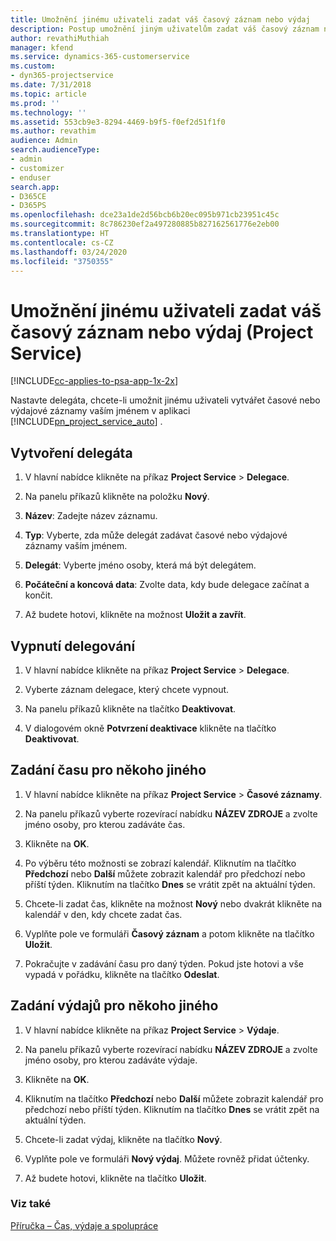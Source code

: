 ```yaml
---
title: Umožnění jinému uživateli zadat váš časový záznam nebo výdaj
description: Postup umožnění jiným uživatelům zadat váš časový záznam nebo výdaj v Project Service
author: revathiMuthiah
manager: kfend
ms.service: dynamics-365-customerservice
ms.custom:
- dyn365-projectservice
ms.date: 7/31/2018
ms.topic: article
ms.prod: ''
ms.technology: ''
ms.assetid: 553cb9e3-8294-4469-b9f5-f0ef2d51f1f0
ms.author: revathim
audience: Admin
search.audienceType:
- admin
- customizer
- enduser
search.app:
- D365CE
- D365PS
ms.openlocfilehash: dce23a1de2d56bcb6b20ec095b971cb23951c45c
ms.sourcegitcommit: 8c786230ef2a497280885b827162561776e2eb00
ms.translationtype: HT
ms.contentlocale: cs-CZ
ms.lasthandoff: 03/24/2020
ms.locfileid: "3750355"
---
```

# <a name="allow-someone-else-to-enter-your-time-entry-or-expense-project-service"></a>Umožnění jinému uživateli zadat váš časový záznam nebo výdaj (Project Service)

[!INCLUDE[cc-applies-to-psa-app-1x-2x](../includes/cc-applies-to-psa-app-1x-2x.md)]

Nastavte delegáta, chcete-li umožnit jinému uživateli vytvářet časové nebo výdajové záznamy vaším jménem v aplikaci [!INCLUDE[pn_project_service_auto](../includes/pn-project-service-auto.md)] .  
  
## <a name="create-a-delegate"></a>Vytvoření delegáta  
  
1.  V hlavní nabídce klikněte na příkaz **Project Service** > **Delegace**.  
  
2.  Na panelu příkazů klikněte na položku **Nový**.  
  
3. **Název**: Zadejte název záznamu.  
  
4. **Typ**: Vyberte, zda může delegát zadávat časové nebo výdajové záznamy vaším jménem.  
  
5. **Delegát**: Vyberte jméno osoby, která má být delegátem.  
  
6. **Počáteční a koncová data**: Zvolte data, kdy bude delegace začínat a končit.  
  
7.  Až budete hotovi, klikněte na možnost **Uložit a zavřít**.  
  
## <a name="turn-off-delegation"></a>Vypnutí delegování  
  
1.  V hlavní nabídce klikněte na příkaz **Project Service** > **Delegace**.  
  
2.  Vyberte záznam delegace, který chcete vypnout.  
  
3.  Na panelu příkazů klikněte na tlačítko **Deaktivovat**.  
  
4.  V dialogovém okně **Potvrzení deaktivace** klikněte na tlačítko **Deaktivovat**.  
  
## <a name="enter-time-for-someone-else"></a>Zadání času pro někoho jiného  
  
1.  V hlavní nabídce klikněte na příkaz **Project Service** > **Časové záznamy**.  
  
2.  Na panelu příkazů vyberte rozevírací nabídku **NÁZEV ZDROJE** a zvolte jméno osoby, pro kterou zadáváte čas.  
  
3.  Klikněte na **OK**.  
  
4.  Po výběru této možnosti se zobrazí kalendář. Kliknutím na tlačítko **Předchozí** nebo **Další** můžete zobrazit kalendář pro předchozí nebo příští týden. Kliknutím na tlačítko **Dnes** se vrátit zpět na aktuální týden.  
  
5.  Chcete-li zadat čas, klikněte na možnost **Nový** nebo dvakrát klikněte na kalendář v den, kdy chcete zadat čas.  
  
6.  Vyplňte pole ve formuláři **Časový záznam** a potom klikněte na tlačítko **Uložit**.  
  
7.  Pokračujte v zadávání času pro daný týden. Pokud jste hotovi a vše vypadá v pořádku, klikněte na tlačítko **Odeslat**.  
  
## <a name="enter-expenses-for-someone-else"></a>Zadání výdajů pro někoho jiného  
  
1.  V hlavní nabídce klikněte na příkaz **Project Service** > **Výdaje**.  
  
2.  Na panelu příkazů vyberte rozevírací nabídku **NÁZEV ZDROJE** a zvolte jméno osoby, pro kterou zadáváte výdaje.  
  
3.  Klikněte na **OK**.  
  
4.  Kliknutím na tlačítko **Předchozí** nebo **Další** můžete zobrazit kalendář pro předchozí nebo příští týden. Kliknutím na tlačítko **Dnes** se vrátit zpět na aktuální týden.  
  
5.  Chcete-li zadat výdaj, klikněte na tlačítko **Nový**.  
  
6.  Vyplňte pole ve formuláři **Nový výdaj**. Můžete rovněž přidat účtenky.  
  
7.  Až budete hotovi, klikněte na tlačítko **Uložit**.  
  
### <a name="see-also"></a>Viz také  
 [Příručka – Čas, výdaje a spolupráce](../project-service/time-expense-collaboration-guide.md)
